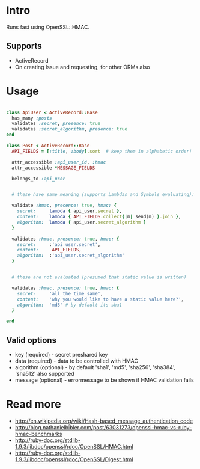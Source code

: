 Intro
=====

Runs fast using OpenSSL::HMAC.


Supports
--------

* ActiveRecord
* On creating Issue and requesting, for other ORMs also



Usage
=====

```ruby

class ApiUser < ActiveRecord::Base
  has_many :posts
  validates :secret, presence: true
  validates :secret_algorithm, presence: true
end

class Post < ActiveRecord::Base
  API_FIELDS = [:title, :body].sort  # keep them in alphabetic order!

  attr_accessible :api_user_id, :hmac
  attr_accessible *MESSAGE_FIELDS

  belongs_to :api_user


  # these have same meaning (supports Lambdas and Symbols evaluating):

  validate :hmac, precence: true, hmac: {
    secret:     lambda { api_user.secret },
    content:    lambda { API_FIELDS.collect{|m| send(m) }.join },
    algorithm:  lambda { api_user.secret_algorithm }
  }

  validates :hmac, presence: true, hmac: {
    secret:     :'api_user.secret',
    content:     API_FIELDS,
    algorithm:  :'api_user.secret_algorithm'
  }


  # these are not evaluated (presumed that static value is written)

  validates :hmac, presence: true, hmac: {
    secret:     'all_the_time_same',
    content:    'why you would like to have a static value here?',
    algorithm:  'md5' # by default its sha1
  }

end
```


Valid options
-------------

* key (required) - secret preshared key
* data (required) - data to be controlled with HMAC
* algorithm (optional) -  by default 'sha1', 'md5', 'sha256', 'sha384', 'sha512' also supported
* message (optional) - errormessage to be shown if HMAC validation fails


Read more
=========

* http://en.wikipedia.org/wiki/Hash-based_message_authentication_code
* http://blog.nathanielbibler.com/post/63031273/openssl-hmac-vs-ruby-hmac-benchmarks
* http://ruby-doc.org/stdlib-1.9.3/libdoc/openssl/rdoc/OpenSSL/HMAC.html
* http://ruby-doc.org/stdlib-1.9.3/libdoc/openssl/rdoc/OpenSSL/Digest.html
